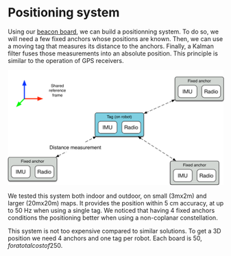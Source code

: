 # Positioning system

Using our [beacon board](./beacon.html), we can build a positionning system.
To do so, we will need a few fixed anchors whose positions are known.
Then, we can use a moving tag that measures its distance to the anchors.
Finally, a Kalman filter fuses those measurements into an absolute position.
This principle is similar to the operation of GPS receivers.

![Positioning system diagram](./images/positioning_diagram.png)

We tested this system both indoor and outdoor, on small (3mx2m) and larger (20mx20m) maps.
It provides the position within 5 cm accuracy, at up to 50 Hz when using a single tag.
We noticed that having 4 fixed anchors conditions the positioning better when using a non-coplanar constellation.

This system is not too expensive compared to similar solutions.
To get a 3D position we need 4 anchors and one tag per robot.
Each board is 50$, for a total cost of 250$.


